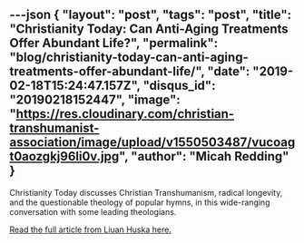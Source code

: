 ---json
{
	"layout": "post",
	"tags": "post",
    "title": "Christianity Today: Can Anti-Aging Treatments Offer Abundant Life?",
    "permalink": "blog/christianity-today-can-anti-aging-treatments-offer-abundant-life/",
    "date": "2019-02-18T15:24:47.157Z",
    "disqus_id": "20190218152447",
    "image":  "https://res.cloudinary.com/christian-transhumanist-association/image/upload/v1550503487/vucoagt0aozgkj96li0v.jpg",
    "author": "Micah Redding"
}
---
Christianity Today discusses Christian Transhumanism, radical longevity, and the questionable theology of popular hymns, in this wide-ranging conversation with some leading theologians.

<a href="https://www.christianitytoday.com/ct/2019/march/can-anti-aging-treatments-offer-abundant-life.html">Read the full article from Liuan Huska here.</a>
